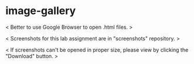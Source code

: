 # image-gallery

< Better to use Google Browser to open .html files. >

< Screenshots for this lab assignment are in "screenshots" repository. >

< If screenshots can't be opened in proper size, please view by clicking the "Download" button. >
